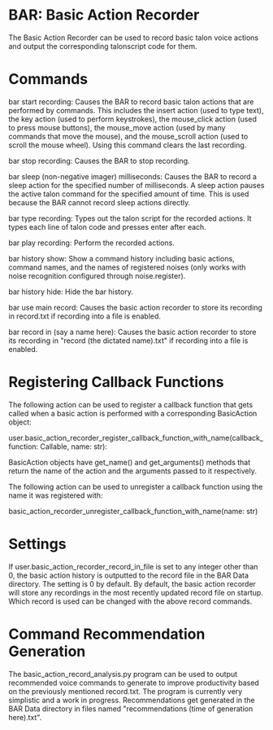 # BAR: Basic Action Recorder
The Basic Action Recorder can be used to record basic talon voice actions and output the corresponding talonscript code for them.

# Commands
bar start recording: Causes the BAR to record basic talon actions that are performed by commands. This includes the insert action (used to type text), the key action (used to perform keystrokes), the mouse_click action (used to press mouse buttons), the mouse_move action (used by many commands that move the mouse), and the mouse_scroll action (used to scroll the mouse wheel). Using this command clears the last recording.

bar stop recording: Causes the BAR to stop recording.

bar sleep (non-negative imager) milliseconds: Causes the BAR to record a sleep action for the specified number of milliseconds. A sleep action pauses the active talon command for the specified amount of time. This is used because the BAR cannot record sleep actions directly.

bar type recording: Types out the talon script for the recorded actions. It types each line of talon code and presses enter after each. 

bar play recording: Perform the recorded actions.

bar history show: Show a command history including basic actions, command names, and the names of registered noises (only works with noise recognition configured through noise.register). 

bar history hide: Hide the bar history. 

bar use main record: Causes the basic action recorder to store its recording in record.txt if recording into a file is enabled.

bar record in (say a name here): Causes the basic action recorder to store its recording in "record (the dictated name).txt" if recording into a file is enabled.

# Registering Callback Functions

The following action can be used to register a callback function that gets called when a basic action is performed with a corresponding BasicAction object:

user.basic_action_recorder_register_callback_function_with_name(callback_function: Callable, name: str):

BasicAction objects have get_name() and get_arguments() methods that return the name of the action and the arguments passed to it respectively.

The following action can be used to unregister a callback function using the name it was registered with: 

basic_action_recorder_unregister_callback_function_with_name(name: str)

# Settings
If user.basic_action_recorder_record_in_file is set to any integer other than 0, the basic action history is outputted to the record file in the BAR Data directory. The setting is 0 by default. By default, the basic action recorder will store any recordings in the most recently updated record file on startup. Which record is used can be changed with the above record commands. 

# Command Recommendation Generation
The basic_action_record_analysis.py program can be used to output recommended voice commands to generate to improve productivity based on the previously mentioned record.txt. The program is currently very simplistic and a work in progress. Recommendations get generated in the BAR Data directory in files named "recommendations (time of generation here).txt".
